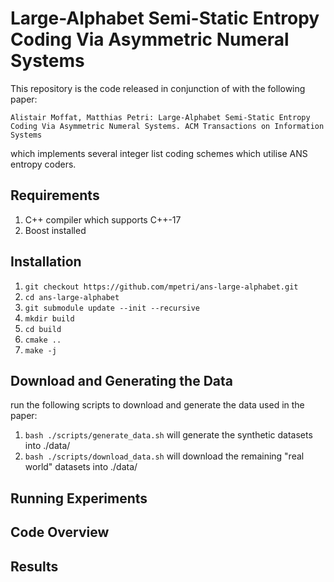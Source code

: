 Large-Alphabet Semi-Static Entropy Coding Via Asymmetric Numeral Systems
======================

This repository is the code released in conjunction of with the following paper:

`
Alistair Moffat, Matthias Petri: Large-Alphabet Semi-Static Entropy Coding Via Asymmetric Numeral Systems. ACM Transactions on Information Systems
`

which implements several integer list coding schemes which utilise ANS entropy coders.

Requirements
--------

1. C++ compiler which supports C++-17
2. Boost installed

Installation
-------------

1. `git checkout https://github.com/mpetri/ans-large-alphabet.git`
2. `cd ans-large-alphabet`
3. `git submodule update --init --recursive`
2. `mkdir build`
3. `cd build`
4. `cmake ..`
5. `make -j`


Download and Generating the Data
----------------

run the following scripts to download and generate the data used in the paper:

1. `bash ./scripts/generate_data.sh` will generate the synthetic datasets into ./data/
2. `bash ./scripts/download_data.sh` will download the remaining "real world" datasets into ./data/


Running Experiments
----------------



Code Overview
----------------



Results
-------

